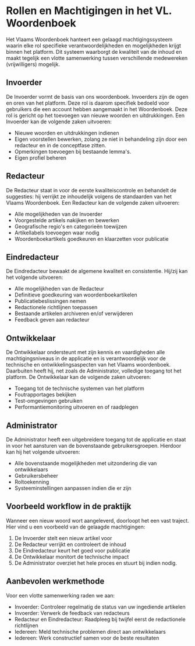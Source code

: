 # Rollen en Machtigingen in het VL. Woordenboek 

Het Vlaams Woordenboek hanteert een gelaagd machtigingssysteem waarin elke rol specifieke verantwoordelijkheden en mogelijkheden krijgt binnen het platform. 
Dit systeem waarborgt de kwaliteit van de inhoud en maakt tegelijk een vlotte samenwerking tussen verschillende medewereken (vrijwilligers) mogelijk. 

## Invoerder 

De Invoerder vormt de basis van ons woordenboek. Invoerders zijn de ogen en oren van het platform. Deze rol is daarom specifiek bedoeld voor gebruikers die een account hebben aangemaakt in het Woordenboek. Deze rol is gericht op het toevoegen van nieuwe woorden en uitdrukkingen. Een Invoerder kan de volgende zaken uitvoeren: 

- Nieuwe woorden en uitdrukkingen indienen
- Eigen voorstellen bewerken, zolang ze niet in behandeling zijn door een redacteur en in de conceptfase zitten. 
- Opmerkingen toevoegen bij bestaande lemma's. 
- Eigen profiel beheren 

## Redacteur 

De Redacteur staat in voor de eerste kwaliteiscontrole en behandelt de suggesties: hij verrijkt ze inhoudelijk volgens de standaarden van het Vlaams Woordenboek.
Een Redacteur kan de volgende zaken uitvoeren: 

- Alle mogelijkheden van de Invoerder 
- Voorgestelde artikels nakijken en bewerken 
- Geografische regio's en categorieën toewijzen 
- Artikellabels toevoegen waar nodig
- Woordenboekartikels goedkeuren en klaarzetten voor publicatie 

## Eindredacteur 

De Eindredacteur bewaakt de algemene kwaliteit en consistentie. Hij/zij kan het volgende uitvoeren:

- Alle mogelijkheden van de Redacteur 
- Definitieve goedkeuring van woordenboekartikelen 
- Publicatiebeslissingen nemen
- Redactionele richtlijnen toepassen 
- Bestaande artikelen archiveren en/of verwijderen 
- Feedback geven aan redacteur

## Ontwikkelaar 

De Ontwikkelaar ondersteunt met zijn kennis en vaardigheden alle machtigingsniveaus in de applicatie en is verantwoordelijk voor de technische en ontwikkelingsaspecten van het Vlaams woordenboek. Daarbuiten heeft hij, net zoals de Administrator, volledige toegang tot het platform. De Ontwikkelaar kan de volgende zaken uitvoeren: 

- Toegang tot de technische systemen van het platform 
- Foutrapportages bekijken 
- Test-omgevingen gebruiken 
- Performantiemonitoring uitvoeren en of raadplegen 

## Administrator 

De Administrator heeft een uitgebreidere toegang tot de applicatie en staat in voor het aansturen van de bovenstaande gebruikersgroepen. Hierdoor kan hij het volgende uitvoeren: 

- Alle bovenstaande mogelijkheden met uitzondering die van ontwikkelaars
- Gebruikersbeheer 
- Roltoekenning 
- Systeeminstellingen aanpassen indien die er zijn

## Voorbeeld workflow in de praktijk 

Wanneer een nieuw woord wort aangeleverd, doorloopt het een vast traject. Hier vind u een voorbeeld van de gelaagde machtigingen: 

1. De Invoerder stelt een nieuw artikel voor 
2. De Redacteur verrijkt en controleert de inhoud 
3. De Eindredacteur keurt het goed voor publicatie
4. De Ontwikkelaar monitort de technische impact 
5. De Administrator overziet het hele proces en stuurt bij indien nodig. 

## Aanbevolen werkmethode 

Voor een vlotte samenwerking raden we aan: 

- Invoerder: Controleer regelmatig de status van uw ingediende artikelen 
- Invoerder: Verwerk de feedback van redacteurs 
- Redacteur en Eindredacteur: Raadpleeg bij twijfel eerst de redactionele richtlijnen
- Iedereen: Meld technische problemen direct aan ontwikkelaars 
- Iedereen: Werk constructief samen voor de beste resultaten 
